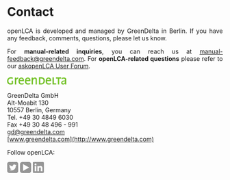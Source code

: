 # Contact
<div style='text-align: justify;'>

openLCA is developed and managed by GreenDelta in Berlin. If you have any
feedback, comments, questions, please let us know. 

For **manual-related inquiries**, you can reach us at <a href="mailto:manual-feedback@greendelta.com">manual-feedback@greendelta.com</a>. For **openLCA-related questions** please refer to our [askopenLCA User Forum](https://ask.openlca.org/).

![](./media/greendelta.png)

GreenDelta GmbH\
Alt-Moabit 130\
10557 Berlin, Germany\
Tel. +49 30 4849 6030\
Fax +49 30 48 496 - 991\
<a href="mailto:gd@greendelta.com">gd@greendelta.com</a>\
[www.greendelta.com](http://www.greendelta.com)

Follow openLCA:

[![](./media/twitter.png)](https://twitter.com/openLCA)
[![](./media/youtube.png)](https://www.youtube.com/channel/UCGiahq1YZWK4pRXDVXuIi6w)
[![](./media/linkedin.png)](https://www.linkedin.com/showcase/openlca/)




</div>